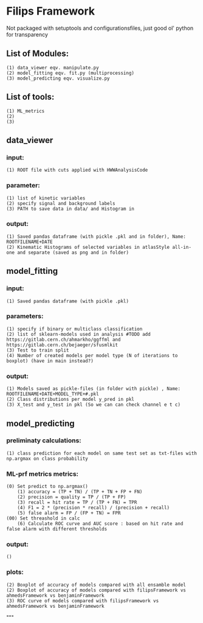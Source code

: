 # Filips Framework

Not packaged with setuptools and configurationsfiles, just good ol' python for transparency 

## List of Modules:
    (1) data_viewer eqv. manipulate.py
    (2) model_fitting eqv. fit.py (multiprocessing)
    (3) model_predicting eqv. visualize.py

## List of tools:
    (1) ML_metrics
    (2) 
    (3) 

## data_viewer

### input: 
    (1) ROOT file with cuts applied with HWWAnalysisCode

### parameter:
    (1) list of kinetic variables 
    (2) specify signal and background labels
    (3) PATH to save data in data/ and Histogram in

### output:
    (1) Saved pandas dataframe (with pickle .pkl and in folder), Name: ROOTFILENAME+DATE
    (2) Kinematic Histograms of selected variables in atlasStyle all-in-one and separate (saved as png and in folder)

## model_fitting

### input:
    (1) Saved pandas dataframe (with pickle .pkl)

### parameters:
    (1) specify if binary or multiclass classification
    (2) list of sklearn-models used in analysis #TODO add https://gitlab.cern.ch/ahmarkho/ggffml and https://gitlab.cern.ch/bejaeger/sfusmlkit
    (3) Test to train split
    (4) Number of created models per model type (N of iterations to boxplot) (have in main instead?)
    
### output:
    (1) Models saved as pickle-files (in folder with pickle) , Name: ROOTFILENAME+DATE+MODEL_TYPE+#.pkl
    (2) Class distributions per model y_pred in pkl
    (3) X_test and y_test in pkl (So we can can check channel e t c)


## model_predicting


### preliminaty calculations:
    (1) class prediction for each model on same test set as txt-files with np.argmax on class probability 

### ML-prf metrics metrics:
    (0) Set predict to np.argmax()
        (1) accuracy = (TP + TN) / (TP + TN + FP + FN)
        (2) precision = quality = TP / (TP + FP) 
        (3) recall = hit rate = TP / (TP + FN) = TPR
        (4) F1 = 2 * (precision * recall) / (precision + recall)
        (5) false alarm = FP / (FP + TN) = FPR
    (00) Set threashold in calc 
        (6) Calculate ROC curve and AUC score : based on hit rate and false alarm with different thresholds

### output:
    ()
    
### plots:
    (2) Boxplot of accuracy of models compared with all ensamble model 
    (2) Boxplot of accuracy of models compared with filipsFramework vs ahmedsFramework vs benjaminFramework
    (3) ROC curve of models compared with filipsFramework vs ahmedsFramework vs benjaminFramework

"""

# 